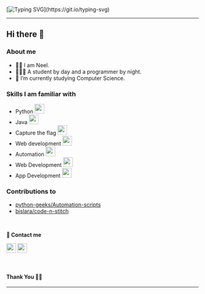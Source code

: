 [![Typing SVG](https://readme-typing-svg.herokuapp.com?size=24&width=600&lines=Welcome+To+Neel's+GitHub+Profile!)](https://git.io/typing-svg)
***********************************
## Hi there 👋

### About me
- 👦🏻 I am Neel.
- 👨🏻‍💻 A student by day and a programmer by night.
- 🌱 I’m currently studying Computer Science.

### Skills I am familiar with
- Python  <img src="https://cdn.worldvectorlogo.com/logos/python-5.svg" height="25"/>  
- Java  <img src="https://cdn.worldvectorlogo.com/logos/java-14.svg" height="25"/>  
- Capture the flag  <img src="https://cdn.worldvectorlogo.com/logos/tic-computer.svg" height="25"/>
- Web development  <img src="https://cdn.worldvectorlogo.com/logos/django.svg" height="25"/>  
- Automation <img src="https://img.icons8.com/nolan/2x/settings.png" height="25"/>
- Web Development <img src="https://global.discourse-cdn.com/auth0/original/2X/a/ae35edce19e64c53e5d455b22e8a2c82d093d4c9.png" height="25"/>
- App Development <img src="https://www.igmguru.com/blog/what-is-react-native" height="25"/>


### Contributions to
- [python-geeks/Automation-scripts](https://github.com/python-geeks/Automation-scripts)
- [bislara/code-n-stitch](https://github.com/bislara/code-n-stitch)

<br/> 

**💬 Contact me**

<p>
<a href="https://github.com/iamneelpatel" target="_blank"><img height="25" src="https://cdn.worldvectorlogo.com/logos/github-icon.svg"></a>  
<a href="mailto:neelpatel1804@gmail.com" target="_blank"><img height="25" src="https://www.vectorlogo.zone/logos/gmail/gmail-icon.svg"></a>
</p>
<br/>

#### Thank You 🙏🏼 <br/>

***********************************
